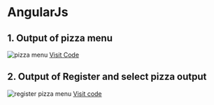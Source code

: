 # AngularJs


## 1. Output of pizza menu
![pizza menu](https://user-images.githubusercontent.com/38566315/43363704-5c512578-9328-11e8-82cc-4da799dce256.png)
[Visit Code](https://github.com/sawrupesh04/AngularJs/tree/master/Pizza%20Menu)


## 2. Output of Register and select pizza output
![register pizza menu](https://user-images.githubusercontent.com/38566315/43363645-3e840a20-9327-11e8-8ec2-3e50c4986c1d.png)
[Visit code](https://github.com/sawrupesh04/AngularJs/tree/master/Register%20and%20select%20pizza%20with%20json)
